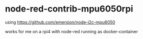 # node-red-contrib-mpu6050rpi

using https://github.com/emersion/node-i2c-mpu6050

works for me on a rpi4 with node-red running as docker-container